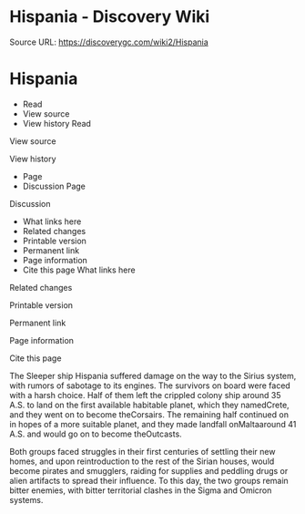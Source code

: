 # Hispania - Discovery Wiki

Source URL: https://discoverygc.com/wiki2/Hispania


# Hispania

- Read
- View source
- View history
Read

View source

View history

- Page
- Discussion
Page

Discussion

- What links here
- Related changes
- Printable version
- Permanent link
- Page information
- Cite this page
What links here

Related changes

Printable version

Permanent link

Page information

Cite this page

The Sleeper ship Hispania suffered damage on the way to the Sirius system, with rumors of sabotage to its engines. The survivors on board were faced with a harsh choice. Half of them left the crippled colony ship around 35 A.S. to land on the first available habitable planet, which they namedCrete, and they went on to become theCorsairs. The remaining half continued on in hopes of a more suitable planet, and they
made landfall onMaltaaround 41 A.S. and would go on to become theOutcasts.

Both groups faced struggles in their first centuries of settling their new homes, and upon reintroduction to the rest of the Sirian houses, would become pirates and smugglers, raiding for supplies and peddling drugs or alien artifacts to spread their influence. To this day, the two groups remain bitter enemies, with bitter territorial clashes in the Sigma and Omicron systems.
